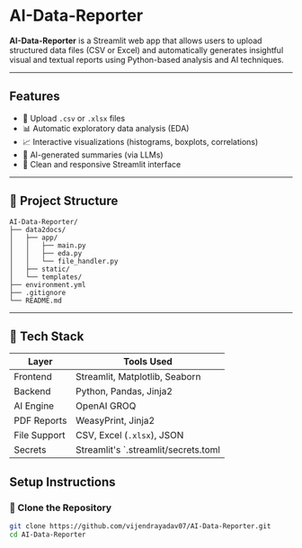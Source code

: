#  AI-Data-Reporter

**AI-Data-Reporter** is a Streamlit web app that allows users to upload structured data files (CSV or Excel) and automatically generates insightful visual and textual reports using Python-based analysis and AI techniques.

---

##  Features

- 📂 Upload `.csv` or `.xlsx` files
- 📊 Automatic exploratory data analysis (EDA)
- 📈 Interactive visualizations (histograms, boxplots, correlations)
- 🧠 AI-generated summaries (via LLMs)
- 🧼 Clean and responsive Streamlit interface

---

## 📁 Project Structure
    AI-Data-Reporter/
    ├── data2docs/
    │   ├── app/
    │   │   ├── main.py
    │   │   ├── eda.py
    │   │   └── file_handler.py
    │   ├── static/
    │   └── templates/
    ├── environment.yml
    ├── .gitignore
    └── README.md


---

## 🧱 Tech Stack

| Layer          | Tools Used                    |
|----------------|-------------------------------|
| Frontend       | Streamlit, Matplotlib, Seaborn |
| Backend        | Python, Pandas, Jinja2        |
| AI Engine      | OpenAI GROQ                   |
| PDF Reports    | WeasyPrint, Jinja2            |
| File Support   | CSV, Excel (`.xlsx`), JSON    |
| Secrets        | Streamlit's `.streamlit/secrets.toml |

##  Setup Instructions

### 🔹 Clone the Repository

```bash
git clone https://github.com/vijendrayadav07/AI-Data-Reporter.git
cd AI-Data-Reporter
